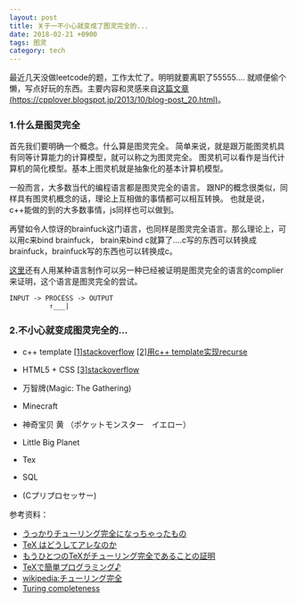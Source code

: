 ```yaml
---
layout: post
title: 关于一不小心就变成了图灵完全的...
date: 2018-02-21 +0900
tags: 图灵
category: tech
---
```


最近几天没做leetcode的题，工作太忙了。明明就要离职了55555....
就顺便偷个懒，写点好玩的东西。主要内容和灵感来自[这篇文章(https://cpplover.blogspot.jp/2013/10/blog-post_20.html)](https://cpplover.blogspot.jp/2013/10/blog-post_20.html)。

### 1.什么是图灵完全

首先我们要明确一个概念。什么算是图灵完全。
简单来说，就是跟万能图灵机具有同等计算能力的计算模型，就可以称之为图灵完全。
图灵机可以看作是当代计算机的简化模型。基本上图灵机就是抽象化的基本计算机模型。

一般而言，大多数当代的编程语言都是图灵完全的语言。
跟NP的概念很类似，同样具有图灵机概念的话，理论上互相做的事情都可以相互转换。
也就是说，c++能做的到的大多数事情，js同样也可以做到。

再譬如令人惊讶的brainfuck这门语言，也同样是图灵完全语言。那么理论上，可以用c来bind brainfuck，
brain来bind c就算了....c写的东西可以转换成brainfuck，brainfuck写的东西也可以转换成c。

[这里](http://hak7a3.hatenablog.com/entry/2016/12/17/122422)还有人用某种语言制作可以另一种已经被证明是图灵完全的语言的complier来证明，这个语言是图灵完全的尝试。


```
INPUT -> PROCESS -> OUTPUT
          ↑___|
```

### 2.不小心就变成图灵完全的...

- c++ template
  [\[1\]stackoverflow](https://stackoverflow.com/questions/189172/c-templates-turing-complete)
  [\[2\]用c++ template实现recurse](https://www.artima.com/cppsource/codefeaturesP.html)

- HTML5 + CSS
  [\[3\]stackoverflow](https://stackoverflow.com/questions/2497146/is-css-turing-complete)

- 万智牌(Magic: The Gathering)

- Minecraft

- 神奇宝贝 黄 （ポケットモンスター　イエロー）

- Little Big Planet

- Tex

- SQL

- (Cプリプロセッサー)   

参考资料：
- [うっかりチューリング完全になっちゃったもの](https://cpplover.blogspot.jp/2013/10/blog-post_20.html)
- [TeX はどうしてアレなのか](http://d.hatena.ne.jp/zrbabbler/20140607/1402135613)
- [もうひとつのTeXがチューリング完全であることの証明](http://hak7a3.hatenablog.com/entry/2016/12/17/122422)
- [TeXで簡単プログラミング♪](http://0-chromosome.hatenablog.jp/entry/2015/12/07/000000)
- [wikipedia:チューリング完全](https://ja.wikipedia.org/wiki/%E3%83%81%E3%83%A5%E3%83%BC%E3%83%AA%E3%83%B3%E3%82%B0%E5%AE%8C%E5%85%A8)
- [Turing completeness](https://en.wikipedia.org/wiki/Turing_completeness)
